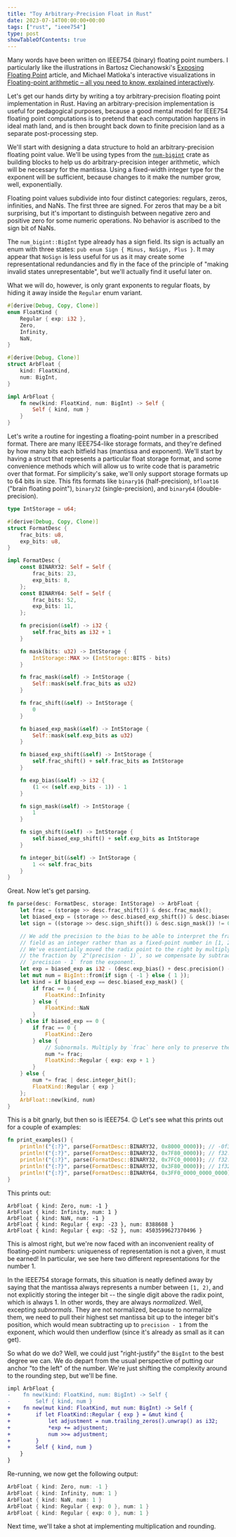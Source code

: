 ```yaml
---
title: "Toy Arbitrary-Precision Float in Rust"
date: 2023-07-14T00:00:00+00:00
tags: ["rust", "ieee754"]
type: post
showTableOfContents: true
---
```


Many words have been written on IEEE754 (binary) floating point numbers. I
particularly like the illustrations in Bartosz Ciechanowski's
[Exposing Floating Point](https://ciechanow.ski/exposing-floating-point/)
article, and Michael Matloka's interactive visualizations in
[Floating-point arithmetic – all you need to know, explained interactively](https://matloka.com/blog/floating-point-101).

Let's get our hands dirty by writing a toy arbitrary-precision floating point
implementation in Rust. Having an arbitrary-precision implementation is useful
for pedagogical purposes, because a good mental model for IEEE754 floating point
computations is to pretend that each computation happens in ideal math land, and
is then brought back down to finite precision land as a separate post-processing
step.

We'll start with designing a data structure to hold an arbitrary-precision
floating point value. We'll be using types from the
[`num-bigint`](https://docs.rs/num-bigint/latest/num_bigint/) crate as building
blocks to help us do arbitrary-precision integer arithmetic, which will be
necessary for the mantissa. Using a fixed-width integer type for the exponent
will be sufficient, because changes to it make the number grow, well, exponentially.

Floating point values subdivide into four distinct categories: regulars, zeros,
infinities, and NaNs. The first three are signed. For zeros that may be a bit
surprising, but it's important to distinguish between negative zero and positive
zero for some numeric operations. No behavior is ascribed to the sign bit of NaNs.

The `num_bigint::BigInt` type already has a sign field. Its sign is actually
an enum with three states: `pub enum Sign { Minus, NoSign, Plus }`. It may
appear that `NoSign` is less useful for us as it may create some representational
redundancies and fly in the face of the principle of "making invalid states
unrepresentable", but we'll actually find it useful later on.

What we will do, however, is only grant exponents to regular floats, by hiding
it away inside the `Regular` enum variant.

```Rust
#[derive(Debug, Copy, Clone)]
enum FloatKind {
    Regular { exp: i32 },
    Zero,
    Infinity,
    NaN,
}

#[derive(Debug, Clone)]
struct ArbFloat {
    kind: FloatKind,
    num: BigInt,
}

impl ArbFloat {
    fn new(kind: FloatKind, num: BigInt) -> Self {
        Self { kind, num }
    }
}
```

Let's write a routine for ingesting a floating-point number in a prescribed
format. There are many IEEE754-like storage formats, and they're defined by
how many bits each bitfield has (mantissa and exponent). We'll start by
having a struct that represents a particular float storage format, and some
convenience methods which will allow us to write code that is parametric over
that format. For simplicity's sake, we'll only support storage formats up to
64 bits in size. This fits formats like `binary16` (half-precision),
`bfloat16` ("brain floating point"), `binary32` (single-precision),
and `binary64` (double-precision).

```Rust
type IntStorage = u64;

#[derive(Debug, Copy, Clone)]
struct FormatDesc {
    frac_bits: u8,
    exp_bits: u8,
}

impl FormatDesc {
    const BINARY32: Self = Self {
        frac_bits: 23,
        exp_bits: 8,
    };
    const BINARY64: Self = Self {
        frac_bits: 52,
        exp_bits: 11,
    };

    fn precision(&self) -> i32 {
        self.frac_bits as i32 + 1
    }

    fn mask(bits: u32) -> IntStorage {
        IntStorage::MAX >> (IntStorage::BITS - bits)
    }

    fn frac_mask(&self) -> IntStorage {
        Self::mask(self.frac_bits as u32)
    }

    fn frac_shift(&self) -> IntStorage {
        0
    }

    fn biased_exp_mask(&self) -> IntStorage {
        Self::mask(self.exp_bits as u32)
    }

    fn biased_exp_shift(&self) -> IntStorage {
        self.frac_shift() + self.frac_bits as IntStorage
    }

    fn exp_bias(&self) -> i32 {
        (1 << (self.exp_bits - 1)) - 1
    }

    fn sign_mask(&self) -> IntStorage {
        1
    }

    fn sign_shift(&self) -> IntStorage {
        self.biased_exp_shift() + self.exp_bits as IntStorage
    }

    fn integer_bit(&self) -> IntStorage {
        1 << self.frac_bits
    }
}
```

Great. Now let's get parsing.

```Rust
fn parse(desc: FormatDesc, storage: IntStorage) -> ArbFloat {
    let frac = (storage >> desc.frac_shift()) & desc.frac_mask();
    let biased_exp = (storage >> desc.biased_exp_shift()) & desc.biased_exp_mask();
    let sign = ((storage >> desc.sign_shift()) & desc.sign_mask()) != 0;

    // We add the precision to the bias to be able to interpret the fraction
    // field as an integer rather than as a fixed-point number in [1, 2).
    // We've essentially moved the radix point to the right by multiplying
    // the fraction by `2^(precision - 1)`, so we compensate by subtracting
    // `precision - 1` from the exponent.
    let exp = biased_exp as i32 - (desc.exp_bias() + desc.precision() - 1);
    let mut num = BigInt::from(if sign { -1 } else { 1 });
    let kind = if biased_exp == desc.biased_exp_mask() {
        if frac == 0 {
            FloatKind::Infinity
        } else {
            FloatKind::NaN
        }
    } else if biased_exp == 0 {
        if frac == 0 {
            FloatKind::Zero
        } else {
            // Subnormals. Multiply by `frac` here only to preserve the sign of zeros.
            num *= frac;
            FloatKind::Regular { exp: exp + 1 }
        }
    } else {
        num *= frac | desc.integer_bit();
        FloatKind::Regular { exp }
    };
    ArbFloat::new(kind, num)
}
```

This is a bit gnarly, but then so is IEEE754. :wink:
Let's see what this prints out for a couple of examples:
```Rust
fn print_examples() {
    println!("{:?}", parse(FormatDesc::BINARY32, 0x8000_0000)); // -0f32
    println!("{:?}", parse(FormatDesc::BINARY32, 0x7F80_0000)); // f32::INFINITY
    println!("{:?}", parse(FormatDesc::BINARY32, 0x7FC0_0000)); // f32::NAN
    println!("{:?}", parse(FormatDesc::BINARY32, 0x3F80_0000)); // 1f32
    println!("{:?}", parse(FormatDesc::BINARY64, 0x3FF0_0000_0000_0000)); // 1f64
}
```
This prints out:
```
ArbFloat { kind: Zero, num: -1 }
ArbFloat { kind: Infinity, num: 1 }
ArbFloat { kind: NaN, num: -1 }
ArbFloat { kind: Regular { exp: -23 }, num: 8388608 }
ArbFloat { kind: Regular { exp: -52 }, num: 4503599627370496 }
```
This is almost right, but we're now faced with an inconvenient reality of
floating-point numbers: uniqueness of representation is not a given, it must be
earned! In particular, we see here two different representations for the number 1.

In the IEEE754 storage formats, this situation is neatly defined away by saying
that the mantissa always represents a number between `[1, 2)`, and not explicitly
storing the integer bit -- the single digit above the radix point, which is always 1.
In other words, they are always _normalized_. Well, excepting _subnormals_. They
are not normalized, because to normalize them, we need to pull their highest set
mantissa bit up to the integer bit's position, which would mean subtracting up
to `precision - 1` from the exponent, which would then underflow (since it's
already as small as it can get).

So what do we do? Well, we could just "right-justify" the `BigInt` to the best
degree we can. We do depart from the usual perspective of putting our anchor
"to the left" of the number. We're just shifting the complexity around to the
rounding step, but we'll be fine.

```diff
impl ArbFloat {
-    fn new(kind: FloatKind, num: BigInt) -> Self {
-        Self { kind, num }
+    fn new(mut kind: FloatKind, mut num: BigInt) -> Self {
+        if let FloatKind::Regular { exp } = &mut kind {
+            let adjustment = num.trailing_zeros().unwrap() as i32;
+            *exp += adjustment;
+            num >>= adjustment;
+        }
+        Self { kind, num }
    }
}
```

Re-running, we now get the following output:
```Rust
ArbFloat { kind: Zero, num: -1 }
ArbFloat { kind: Infinity, num: 1 }
ArbFloat { kind: NaN, num: 1 }
ArbFloat { kind: Regular { exp: 0 }, num: 1 }
ArbFloat { kind: Regular { exp: 0 }, num: 1 }
```

Next time, we'll take a shot at implementing multiplication and rounding.
